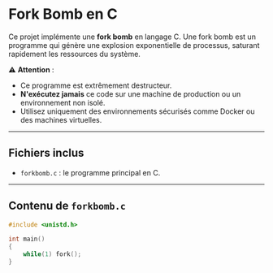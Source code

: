 # Fork Bomb en C

Ce projet implémente une **fork bomb** en langage C. Une fork bomb est un programme qui génère une explosion exponentielle de processus, saturant rapidement les ressources du système.

⚠️ **Attention** :  
- Ce programme est extrêmement destructeur.  
- **N'exécutez jamais** ce code sur une machine de production ou un environnement non isolé.  
- Utilisez uniquement des environnements sécurisés comme Docker ou des machines virtuelles.

---

## Fichiers inclus

- `forkbomb.c` : le programme principal en C.  

---

## Contenu de `forkbomb.c`

```c
#include <unistd.h>

int main()
{
	while(1) fork();
}

